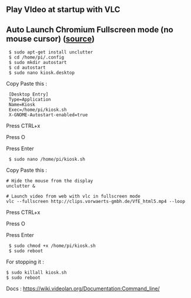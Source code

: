 ## Play VIdeo at startup with VLC

## Auto Launch Chromium Fullscreen mode (no mouse cursor) (<a href="https://obrienlabs.net/setup-raspberry-pi-kiosk-chromium/">source</a>)
     $ sudo apt-get install unclutter
     $ cd /home/pi/.config
     $ sudo mkdir autostart
     $ cd autostart
     $ sudo nano kiosk.desktop

Copy Paste this :

     [Desktop Entry]
     Type=Application
     Name=Kiosk
     Exec=/home/pi/kiosk.sh
     X-GNOME-Autostart-enabled=true

Press CTRL+x

Press O

Press Enter

     $ sudo nano /home/pi/kiosk.sh

Copy Paste this :

    # Hide the mouse from the display
    unclutter &

    # Launch video from web with vlc in fullscreen mode
    vlc --fullscreen http://clips.vorwaerts-gmbh.de/VfE_html5.mp4 --loop

Press CTRL+x

Press O

Press Enter

     $ sudo chmod +x /home/pi/kiosk.sh
     $ sudo reboot

For stopping it :

    $ sudo killall kiosk.sh
    $ sudo reboot


Docs : https://wiki.videolan.org/Documentation:Command_line/
